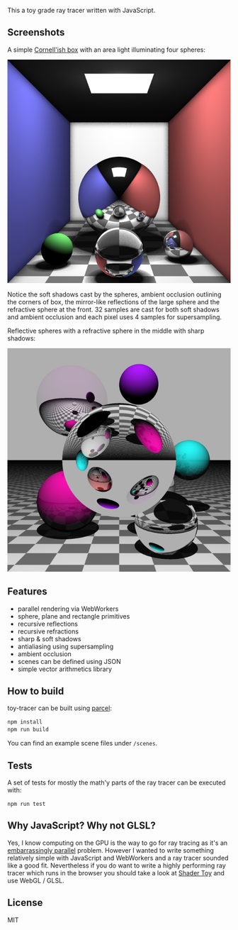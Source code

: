 This a toy grade ray tracer written with JavaScript.

## Screenshots

A simple [Cornell'ish box](https://en.wikipedia.org/wiki/Cornell_box) with an area light illuminating four spheres:

![toy-tracer](docs/cornell.png)

Notice the soft shadows cast by the spheres, ambient occlusion outlining the corners of box, the mirror-like reflections of the large sphere and the refractive sphere at the front. 32 samples are cast for both soft shadows and ambient occlusion and each pixel uses 4 samples for supersampling.

Reflective spheres with a refractive sphere in the middle with sharp shadows:

![toy-tracer](docs/spheres.png)

## Features

* parallel rendering via WebWorkers
* sphere, plane and rectangle primitives
* recursive reflections
* recursive refractions
* sharp & soft shadows
* antialiasing using supersampling
* ambient occlusion
* scenes can be defined using JSON
* simple vector arithmetics library

## How to build

toy-tracer can be built using [parcel](https://parceljs.org/):

```bash
npm install
npm run build
```

You can find an example scene files under `/scenes`.

## Tests

A set of tests for mostly the math'y parts of the ray tracer can be executed with:

```
npm run test
```

## Why JavaScript? Why not GLSL?

Yes, I know computing on the GPU is the way to go for ray tracing as it's an [embarrassingly parallel](https://en.wikipedia.org/wiki/Embarrassingly_parallel) problem. However I wanted to write something relatively simple with JavaScript and WebWorkers and a ray tracer sounded like a good fit. Nevertheless if you do want to write a highly performing ray tracer which runs in the browser you should take a look at [Shader Toy](https://www.shadertoy.com/) and use WebGL / GLSL.

## License

MIT
